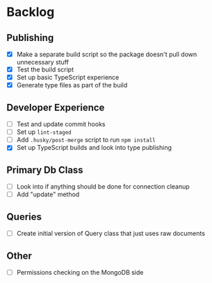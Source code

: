 # Backlog

## Publishing

- [x] Make a separate build script so the package doesn't pull down unnecessary stuff
- [x] Test the build script
- [x] Set up basic TypeScript experience
- [x] Generate type files as part of the build

## Developer Experience

- [ ] Test and update commit hooks
- [ ] Set up `lint-staged`
- [ ] Add `.husky/post-merge` script to run `npm install`
- [x] Set up TypeScript builds and look into type publishing

## Primary Db Class

- [ ] Look into if anything should be done for connection cleanup
- [ ] Add "update" method

## Queries

- [ ] Create initial version of Query class that just uses raw documents

## Other

- [ ] Permissions checking on the MongoDB side
